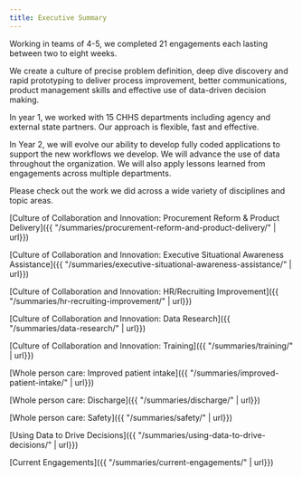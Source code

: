 ```yaml
---
title: Executive Summary
---
```

Working in teams of 4-5, we completed 21 engagements each lasting between two to eight weeks.

We create a culture of precise problem definition, deep dive discovery and rapid prototyping to deliver process improvement, better communications, product management skills and effective use of data-driven decision making.

In year 1, we worked with 15 CHHS departments including agency and external state partners. Our approach is flexible, fast and effective.

In Year 2, we will evolve our ability to develop fully coded applications to support the new workflows we develop. We will advance the use of data throughout the organization. We will also apply lessons learned from engagements across multiple departments.

Please check out the work we did across a wide variety of disciplines and topic areas.

[Culture of Collaboration and Innovation: Procurement Reform & Product Delivery]({{ "/summaries/procurement-reform-and-product-delivery/" | url}})

[Culture of Collaboration and Innovation: Executive Situational Awareness Assistance]({{ "/summaries/executive-situational-awareness-assistance/" | url}})

[Culture of Collaboration and Innovation: HR/Recruiting Improvement]({{ "/summaries/hr-recruiting-improvement/" | url}})

[Culture of Collaboration and Innovation: Data Research]({{ "/summaries/data-research/" | url}})

[Culture of Collaboration and Innovation: Training]({{ "/summaries/training/" | url}})

[Whole person care: Improved patient intake]({{ "/summaries/improved-patient-intake/" | url}})

[Whole person care: Discharge]({{ "/summaries/discharge/" | url}})

[Whole person care: Safety]({{ "/summaries/safety/" | url}})

[Using Data to Drive Decisions]({{ "/summaries/using-data-to-drive-decisions/" | url}})

[Current Engagements]({{ "/summaries/current-engagements/" | url}})

